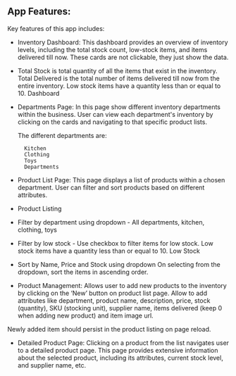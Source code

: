 ## App Features:

Key features of this app includes:

- Inventory Dashboard: This dashboard provides an overview of inventory levels, including the total stock count, low-stock items, and items delivered till now. These cards are not clickable, they just show the data.

- Total Stock is total quantity of all the items that exist in the inventory.
  Total Delivered is the total number of items delivered till now from the entire inventory.
  Low stock items have a quantity less than or equal to 10.
  Dashboard

- Departments Page: In this page show different inventory departments within the business. User can view each department's inventory by clicking on the cards and navigating to that specific product lists.

  The different departments are:

        Kitchen
        Clothing
        Toys
        Departments

- Product List Page: This page displays a list of products within a chosen department. User can filter and sort products based on different attributes.

- Product Listing

- Filter by department using dropdown - All departments, kitchen, clothing, toys

- Filter by low stock - Use checkbox to filter items for low stock. Low stock items have a quantity less than or equal to 10. Low Stock

- Sort by Name, Price and Stock using dropdown On selecting from the dropdown, sort the items in ascending order.

- Product Management: Allows user to add new products to the inventory by clicking on the ‘New’ button on product list page. Allow to add attributes like department, product name, description, price, stock (quantity), SKU (stocking unit), supplier name, items delivered (keep 0 when adding new product) and item image url.

Newly added item should persist in the product listing on page reload.

- Detailed Product Page: Clicking on a product from the list navigates user to a detailed product page. This page provides extensive information about the selected product, including its attributes, current stock level, and supplier name, etc.

